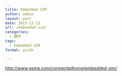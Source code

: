 ```yaml
---
title: Embedded SIM
author: admin
layout: post
date: 2013-12-23
url: /embedded-sim/
categories:
  - 硬件
tags:
  - Embedded SIM
format: aside

---
```

<http://www.gsma.com/connectedliving/embedded-sim/>